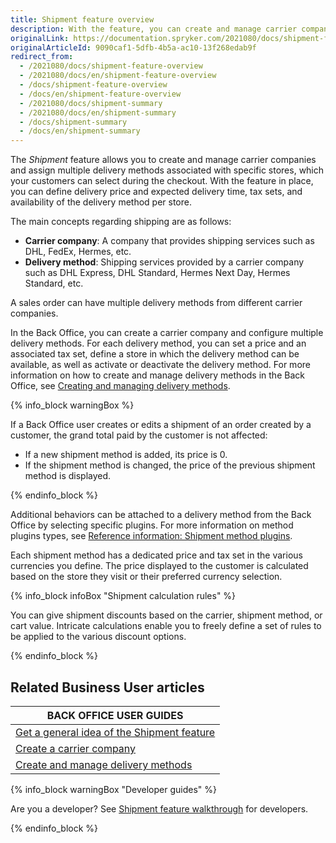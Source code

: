 ```yaml
---
title: Shipment feature overview
description: With the feature, you can create and manage carrier companies and their delivery methods per specific store.
originalLink: https://documentation.spryker.com/2021080/docs/shipment-feature-overview
originalArticleId: 9090caf1-5dfb-4b5a-ac10-13f268edab9f
redirect_from:
  - /2021080/docs/shipment-feature-overview
  - /2021080/docs/en/shipment-feature-overview
  - /docs/shipment-feature-overview
  - /docs/en/shipment-feature-overview
  - /2021080/docs/shipment-summary
  - /2021080/docs/en/shipment-summary
  - /docs/shipment-summary
  - /docs/en/shipment-summary
---
```


The *Shipment* feature allows you to create and manage carrier companies and assign multiple delivery methods associated with specific stores, which your customers can select during the checkout. With the feature in place, you can define delivery price and expected delivery time, tax sets, and availability of the delivery method per store.

The main concepts regarding shipping are as follows:

* **Carrier company**: A company that provides shipping services such as DHL, FedEx, Hermes, etc.
* **Delivery method**: Shipping services provided by a carrier company such as DHL Express, DHL Standard, Hermes Next Day, Hermes Standard, etc.

A sales order can have multiple delivery methods from different carrier companies.

In the Back Office, you can create a carrier company and configure multiple delivery methods. For each delivery method, you can set a price and an associated tax set, define a store in which the delivery method can be available, as well as activate or deactivate the delivery method. For more information on how to create and manage delivery methods in the Back Office, see [Creating and managing delivery methods](/docs/scos/user/user-guides/{{page.version}}/back-office-user-guide/administration/delivery-methods/creating-and-managing-delivery-methods.html).

{% info_block warningBox %}

If a Back Office user creates or edits a shipment of an order created by a customer, the grand total paid by the customer is not affected:

* If a new shipment method is added, its price is 0.
* If the shipment method is changed, the price of the previous shipment method is displayed.

{% endinfo_block %}

Additional behaviors can be attached to a delivery method from the Back Office by selecting specific plugins. For more information on method plugins types, see [Reference information: Shipment method plugins](/docs/scos/user/features/{{page.version}}/shipment/references/reference-information-shipment-method-plugins.html).

Each shipment method has a dedicated price and tax set in the various currencies you define. The price displayed to the customer is calculated based on the store they visit or their preferred currency selection.

{% info_block infoBox "Shipment calculation rules" %}

You can give shipment discounts based on the carrier, shipment method, or cart value. Intricate calculations enable you to freely define a set of rules to be applied to the various discount options.

{% endinfo_block %}

## Related Business User articles

|BACK OFFICE USER GUIDES|
|---|
| [Get a general idea of the Shipment feature](/docs/scos/user/features/{{page.version}}/shipment/shipment-feature-overview.html)  |
| [Create a carrier company](/docs/scos/user/user-guides/{{page.version}}/back-office-user-guide/administration/delivery-methods/creating-carrier-companies.html)  |
| [Create and manage delivery methods](/docs/scos/user/user-guides/{{page.version}}/back-office-user-guide/administration/delivery-methods/creating-and-managing-delivery-methods.html)  |

{% info_block warningBox "Developer guides" %}

Are you a developer? See [Shipment feature walkthrough](/docs/scos/dev/feature-walkthroughs/{{page.version}}/shipment-feature-walkthrough/shipment-feature-walkthrough.html) for developers.

{% endinfo_block %}

